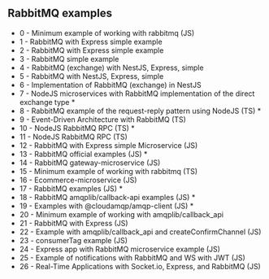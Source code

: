 ## RabbitMQ examples

- 0 - Minimum example of working with rabbitmq (JS)
- 1 - RabbitMQ with Express simple example
- 2 - RabbitMQ with Express simple example
- 3 - RabbitMQ simple example
- 4 - RabbitMQ (exchange) with NestJS, Express, simple
- 5 - RabbitMQ with NestJS, Express, simple
- 6 - Implementation of RabbitMQ (exchange) in NestJS
- 7 - NodeJS microservices with RabbitMQ implementation of the direct exchange type \*
- 8 - RabbitMQ example of the request-reply pattern using NodeJS (TS) \*
- 9 - Event-Driven Architecture with RabbitMQ (TS)
- 10 - NodeJS RabbitMQ RPC (TS) \*
- 11 - NodeJS RabbitMQ RPC (TS)
- 12 - RabbitMQ with Express simple Microservice (JS)
- 13 - RabbitMQ official examples (JS) \*
- 14 - RabbitMQ gateway-microservice (JS)
- 15 - Minimum example of working with rabbitmq (TS)
- 16 - Ecommerce-microservice (JS)
- 17 - RabbitMQ examples (JS) \*
- 18 - RabbitMQ amqplib/callback-api examples (JS) \*
- 19 - Examples with @cloudamqp/amqp-client (JS) \*
- 20 - Minimum example of working with amqplib/callback_api
- 21 - RabbitMQ with Express (JS)
- 22 - Example with amqplib/callback_api and createConfirmChannel (JS)
- 23 - consumerTag example (JS)
- 24 - Express app with RabbitMQ microservice example (JS)
- 25 - Example of notifications with RabbitMQ and WS with JWT (JS)
- 26 - Real-Time Applications with Socket.io, Express, and RabbitMQ (JS)
